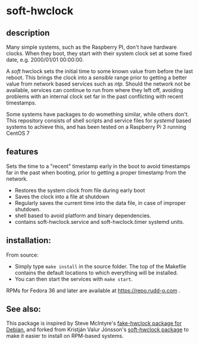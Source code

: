 # soft-hwclock

## description

Many simple systems, such as the Raspberry PI, don't have hardware clocks.
When they boot, they start with their system clock set at some fixed date, e.g. 2000/01/01 00:00:00.

A _soft_ hwclock sets the initial time to some known value from before the last reboot.  This brings
the clock into a _sensible_ range prior to getting a better value from network based services
such as _ntp_.  Should the network not be available, services can continue to run from where they
left off, avoiding problems with an internal clock set far in the past conflicting with recent
timestamps.

Some systems have packages to do womething similar, while others don't.  This repository consists of
shell scripts and service files for _systemd_ based systems to achieve this, and has been
tested on a Raspberry Pi 3 running CentOS 7

## features

Sets the time to a "recent" timestamp early in the boot to avoid timestamps
far in the past when booting, prior to getting a proper timestamp from the network.

- Restores the system clock from file during early boot
- Saves the clock into a file at shutdown
- Regularly saves the current time into the data file, in case of improper shutdown.
- shell based to avoid platform and binary dependencies.
- contains soft-hwclock.service and soft-hwclock.timer systemd units.

## installation:

From source:

* Simply type `make install` in the source folder.  The top of the Makefile
contains the default locations to which everything will be installed.
* You can then start the services with `make start`.

RPMs for Fedora 36 and later are available at https://repo.rudd-o.com .

## See also:
This package is inspired by Steve McIntyre's [fake-hwclock package for Debian.][fake-hwclock]
and forked from Kristján Valur Jónsson's [soft-hwclock package][soft-hwclock]
to make it easier to install on RPM-based systems.

[fake-hwclock]: https://tracker.debian.org/pkg/fake-hwclock
[soft-hwclock]: https://github.com/kristjanvalur/soft-hwclock
